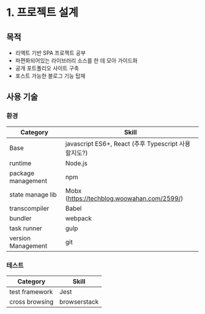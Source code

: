 # 1. 프로젝트 설계
## 목적
- 리액트 기반 SPA 프로젝트 공부
- 파편화되어있는 라이브러리 소스를 한 데 모아 가이드화
- 공개 포트폴리오 사이트 구축
- 포스트 가능한 블로그 기능 탑재

## 사용 기술
### 환경

| Category | Skill |
| -- | -- |
|Base | javascript ES6+, React (추후 Typescript 사용할지도?)|
| runtime | Node.js |
| package management | npm |
|state manage lib | Mobx (https://techblog.woowahan.com/2599/) |
| transcompiler | Babel |
| bundler | webpack |
| task runner | gulp |
| version Management | git |


### 테스트

| Category | Skill |
| -- | -- |
| test framework | Jest |
| cross browsing | browserstack |
